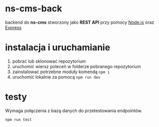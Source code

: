 # ns-cms-back

backend do **ns-cms** stworzony jako **REST API** przy pomocy [Node.js](https://nodejs.org/en/) oraz [Express](https://expressjs.com/)

<!-- ### działające demo aplikacji można znaleźć [tutaj](https://ns-cms-back.herokuapp.com/) -->

# instalacja i uruchamianie

1. pobrać lub sklonować repozytorium
2. uruchomić wiersz poleceń w folderze pobranego repozytorium
2. zainstalować potrzebne moduły komendą `npm i`
3. uruchomić lokalnie za pomocą `npm run dev`

# testy

Wymaga połączenia z bazą danych do przetestowania endpointów.

```sh
npm run test
```
